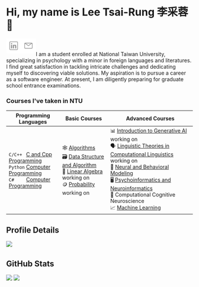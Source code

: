 # Hi, my name is Lee Tsai-Rung 李采蓉 :ear_of_rice:
[<img align="left" alt="Tsai-Rung | LinkedIn" width="40px" src="./linkedin.svg" />][linkedin]
[<img align="left" alt="Tsai-Rung | Gmail" width="40px" src="./mail.svg" />][Gmail]
<br><br>
I am a student enrolled at National Taiwan University, specializing in psychology with a minor in foreign languages and literatures. I find great satisfaction in tackling intricate challenges and dedicating myself to discovering viable solutions. My aspiration is to pursue a career as a software engineer. At present, I am diligently preparing for graduate school entrance examinations.

### Courses I've taken in NTU

| Programming Languages | Basic Courses | Advanced Courses |
|---|---|---|
| `C/C++ ` [C and Cpp Programming](https://github.com/sleeping-psystudent/2022-Spring-C-and-Cpp-Programming)<br>`Python` [Computer Programming ](https://github.com/sleeping-psystudent/2021-Fall-Computer-Programming)<br>`C#    ` [Computer Programming](https://github.com/sleeping-psystudent/2021-Summer-Computer-Programming) | 🕸️ [Algorithms](https://github.com/sleeping-psystudent/2023-Fall-Algorithms)<br>🗃️ [Data Structure and Algorithm](https://agate-chord-9b2.notion.site/Data-Structures-and-Algorithms-a55b3ec726f54d42b32a900326c3d811?pvs=4)<br>🔢 [Linear Algebra](https://hackmd.io/@895n2PoiTf6zr08FjTMQ_Q/BkEAworu6) working on<br>🪙 [Probability](https://hackmd.io/@895n2PoiTf6zr08FjTMQ_Q/BynjqoXYp) working on | 📊 [Introduction to Generative AI](https://hackmd.io/@895n2PoiTf6zr08FjTMQ_Q/BkeBGYj2p) working on<br>🗣️ [Linguistic Theories in Computational Linguistics](https://github.com/sleeping-psystudent/2024-Spring-Linguistic-Theories-in-Computational-Linguistics) working on<br>🧠 [Neural and Behavioral Modeling](https://github.com/sleeping-psystudent/2022-Fall-Neural-and-Behavioral-Modeling)<br>🖥️ [Psychoinformatics and Neuroinformatics ](https://github.com/sleeping-psystudent/2021-Fall-Psychoinformatics-and-Neuroinformatics)<br>🤖 Computational Cognitive Neuroscience<br>📈 [Machine Learning](https://github.com/sleeping-psystudent/2021-Spring-Machine-Learning)|

## Profile Details
![](http://github-profile-summary-cards.vercel.app/api/cards/profile-details?username=sleeping-psystudent&theme=discord_old_blurple)

## GitHub Stats
![](http://github-profile-summary-cards.vercel.app/api/cards/repos-per-language?username=sleeping-psystudent&theme=discord_old_blurple)
![](http://github-profile-summary-cards.vercel.app/api/cards/stats?username=sleeping-psystudent&theme=discord_old_blurple)

[linkedin]: https://www.linkedin.com/in/sleepinghailey/
[Gmail]: mailto:b08207042@g.ntu.edu.tw
